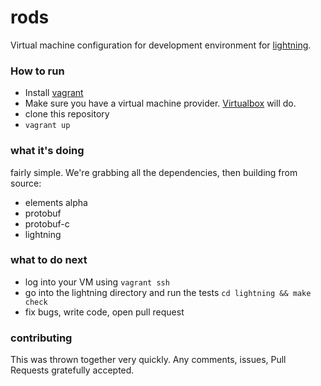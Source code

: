 # rods

Virtual machine configuration for development environment for [lightning](https://github.com/ElementsProject/lightning).

### How to run

- Install [vagrant](http://www.vagrantup.com/downloads)
- Make sure you have a virtual machine provider. [Virtualbox](https://www.virtualbox.org/wiki/Downloads) will do.
- clone this repository
- `vagrant up`

### what it's doing

fairly simple. We're grabbing all the dependencies, then building from source:

- elements alpha
- protobuf
- protobuf-c
- lightning

### what to do next

- log into your VM using `vagrant ssh`
- go into the lightning directory and run the tests `cd lightning && make check`
- fix bugs, write code, open pull request

### contributing

This was thrown together very quickly. Any comments, issues, Pull Requests gratefully accepted.